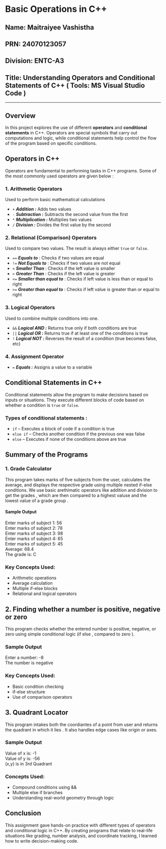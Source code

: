 # Basic Operations in C++

## Name: Maitraiyee Vashistha
## PRN: 24070123057
## Division: ENTC-A3
## Title: Understanding Operators and Conditional Statements of C++  ( Tools: MS Visual Studio Code )
---

##  Overview

In this project explores the use of different **operators** and **conditional statements** in C++. Operators are special symbols that carry out computations and logic, while conditional statements help control the flow of the program based on specific conditions.




##  Operators in C++

Operators are fundamental to performing tasks in C++ programs. Some of the most commonly used operators are given below :
### 1.  Arithmetic Operators

Used to perform basic mathematical calculations

 -  `+`       ***Addition   :***   Adds two values                          
 -  `-`       ***Subtraction  :***  Subtracts the second value from the first    
 -  `*`       ***Multiplication :***  Multiplies two values                    
 -  `/`       ***Division    :***  Divides the first value by the second    




### 2.  Relational (Comparison) Operators

Used to compare two values. The result is always either `true` or `false`.

 -  `==` ***Equals to***    :  Checks if two values are equal    
 -  `!=` ***Not Equals to***    :  Checks if two values are not equal
 -  `<`   ***Smaller Than***    : Checks if the left value is smaller
 -  `>`   ***Greater Than***    : Checks if the left value is greater
 -  `<=`  ***Smaller than equal to***   : Checks if left value is less than or equal to right
 -  `>=`  ***Greater than equal to***   : Checks if left value is greater than or equal to right




### 3.  Logical Operators

Used to combine multiple conditions into one.


 - `&&`      ***Logical AND :***  Returns true only if both conditions are true                  
  - `||`     ***Logical OR :***  Returns true if at least one of the conditions is true        
 -  `!`      ***Logical NOT :*** Reverses the result of a condition (true becomes false, etc)   



### 4.  Assignment Operator


 -  `=`   ***Equals :***    Assigns a value to a variable            


##  Conditional Statements in C++ 

Conditional statements allow the program to make decisions based on inputs or situations. They execute different blocks of code based on whether a condition is `true` or `false`.

### Types of conditional statements :

- `if` – Executes a block of code if a condition is true  
- `else if` – Checks another condition if the previous one was false  
- `else` – Executes if none of the conditions above are true  

## Summary of the Programs
### 1. Grade Calculator
This program takes marks of five subjects from the user, calculates the average, and displays the respective grade using multiple nested if-else conditions. We use basic arethimatic operators like addition and division to get the grades , which are then compared to a highest valuse and the lowest value of a grade group .

#### Sample Output 

Enter marks of subject 1: 56              
Enter marks of subject 2: 78               
Enter marks of subject 3: 98             
Enter marks of subject 4: 65            
Enter marks of subject 5: 45                 
Average: 68.4                  
The grade is: C                  
               
### Key Concepts Used:

 - Arithmetic operations
 - Average calculation
 - Multiple if-else blocks
 - Relational and logical operators

## 2. Finding whether a number is positive, negative or zero
This  program checks whether the entered number is positive, negative, or zero using simple conditional logic (if else , compared to zero ).

### Sample Output
Enter a number: -8                 
The number is negative

### Key Concepts Used:

 - Basic condition checking
 - if-else structure
 - Use of comparison operators
## 3. Quadrant Locator
This program intakes both the coordiantes of a point from user and returns the quadrant in which it lies . It also handles edge cases like origin or axes.

### Sample Output
Value of x is: -1            
Value of y is: -56                 
(x,y) is in 3rd Quadrant          

### Concepts Used:

 - Compound conditions using &&
 - Multiple else if branches
 - Understanding real-world geometry through logic

## Conclusion
This assignment gave hands-on practice with different types of operators and conditional logic in C++. By creating programs that relate to real-life situations like grading, number analysis, and coordinate tracking, I learned how to write decision-making code. 
